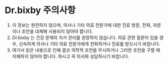 # Dr.bixby 주의사항

1. 이 정보는 완전하지 않으며, 의사나 기타 의료 전문가에 대한 진료 방문, 전화, 자문이나 조언을 대체해 사용되지 않아야 합니다.
2. Dr.bixby 는 건강 문제의 자가 관리를 권장하지 않습니다. 의료 관련 질문이 있을 경우, 신속하게 의사나 기타 의료 전문가에게 전화하거나 진료를 받으시기 바랍니다.
3. 여기서 읽은 내용으로 인해 결코 의학적 조언을 무시하거나 그러한 조언을 구할 때 지체하지 않아야 합니다. 하시고 꼭 의사와 상담하시기 바랍니다.
